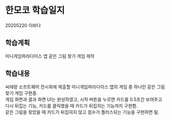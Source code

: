 # 한모코 학습일지
20205220 이바다<br>
## 학습계획
미니게임파라다이스 앱 같은 그림 찾기 게임 제작 <br>
## 학습내용
씨애랑 소프트웨어 전시회에 제출할 미니게임파라다이스 앱의 게임 중 하나인 같은 그림 찾기 게임 구현중.<br>
게임 화면과 결과 화면 UI는 완성하였고, 시작 버튼을 누르면 카드를 0.5초간 보여주고 다시 뒤집는 기능, 카드를 클릭했을 때 카드가 뒤집히는 기능까지 구현함.<br>
같은 그림을 찾았을 때 카드가 뒤집히지 않고 점수가 플러스되는 기능을 구현하면 됨.
